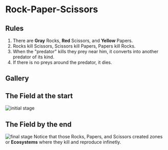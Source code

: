# Rock-Paper-Scissors

## Rules
1. There are **Gray** Rocks, **Red** Scissors, and **Yellow** Papers.
2. Rocks kill Scissors, Scissors kill Papers, Papers kill  Rocks.
3. When the "predator" kills they prey near him, it converts into another predator of its kind.
4. If there is no preys around the predator, it dies.

## Gallery

## The Field at the start
![initial stage](https://user-images.githubusercontent.com/96821799/162312355-9a1ecdca-0999-49c3-a94a-1e7a3677963a.PNG)

## The Field by the end
![final stage](https://user-images.githubusercontent.com/96821799/162312420-d94fd4a3-2c9e-4c6d-8174-efdd3077f06b.PNG)
Notice that those Rocks, Papers, and Scissors created zones or **Ecosystems** where they kill and reproduce infinetly. 
